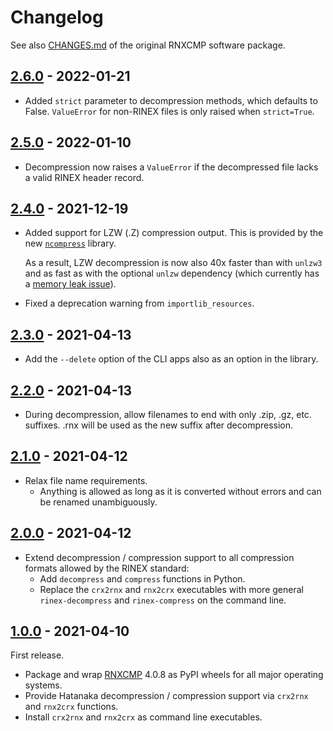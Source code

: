 # Changelog

See also [CHANGES.md](rnxcmp/docs/CHANGES.md) of the original RNXCMP software package.

## [2.6.0] - 2022-01-21

- Added `strict` parameter to decompression methods, which defaults to False.
  `ValueError` for non-RINEX files is only raised when `strict=True`. 

## [2.5.0] - 2022-01-10

- Decompression now raises a `ValueError` if the decompressed file lacks a valid RINEX header record.

## [2.4.0] - 2021-12-19

- Added support for LZW (.Z) compression output. This is provided by the
  new [`ncompress`](https://github.com/valgur/ncompress) library.

  As a result, LZW decompression is now also 40x faster than with `unlzw3` and as fast as with the optional `unlzw`
  dependency
  (which currently has a [memory leak issue](https://github.com/ionelmc/python-unlzw/pull/3)).

- Fixed a deprecation warning from `importlib_resources`.

## [2.3.0] - 2021-04-13

- Add the `--delete` option of the CLI apps also as an option in the library.

## [2.2.0] - 2021-04-13

- During decompression, allow filenames to end with only .zip, .gz, etc. suffixes. .rnx will be used as the new suffix
  after decompression.

## [2.1.0] - 2021-04-12

- Relax file name requirements.
    - Anything is allowed as long as it is converted without errors and can be renamed unambiguously.

## [2.0.0] - 2021-04-12

- Extend decompression / compression support to all compression formats allowed by the RINEX standard:
    - Add `decompress` and `compress` functions in Python.
    - Replace the `crx2rnx` and `rnx2crx` executables with more general `rinex-decompress` and `rinex-compress` on the
      command line.

## [1.0.0] - 2021-04-10

First release.

- Package and wrap [RNXCMP](https://terras.gsi.go.jp/ja/crx2rnx.html) 4.0.8 as PyPI wheels for all major operating
  systems.
- Provide Hatanaka decompression / compression support via `crx2rnx` and `rnx2crx` functions.
- Install `crx2rnx` and `rnx2crx` as command line executables.

[2.6.0]: https://github.com/valgur/hatanaka/compare/v2.5.0...v2.6.0
[2.5.0]: https://github.com/valgur/hatanaka/compare/v2.4.0...v2.5.0
[2.4.0]: https://github.com/valgur/hatanaka/compare/v2.3.0...v2.4.0
[2.3.0]: https://github.com/valgur/hatanaka/compare/v2.2.0...v2.3.0
[2.2.0]: https://github.com/valgur/hatanaka/compare/v2.1.0...v2.2.0
[2.1.0]: https://github.com/valgur/hatanaka/compare/v2.0.0...v2.1.0
[2.0.0]: https://github.com/valgur/hatanaka/compare/v1.0.0...v2.0.0
[1.0.0]: https://github.com/valgur/hatanaka/releases/tag/v1.0.0
